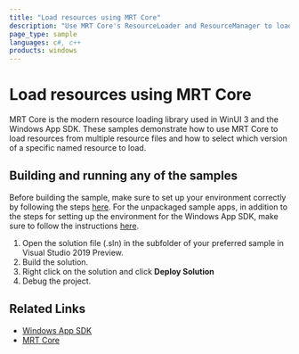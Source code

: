 ```yaml
---
title: "Load resources using MRT Core"
description: "Use MRT Core's ResourceLoader and ResourceManager to load resources from several resource files"
page_type: sample
languages: c#, c++
products: windows
---
```


# Load resources using MRT Core

MRT Core is the modern resource loading library used in WinUI 3 and the Windows App SDK. These samples demonstrate how to use MRT Core to load resources from multiple resource files and how to select which version of a specific named resource to load.

## Building and running any of the samples

Before building the sample, make sure to set up your environment correctly by following the steps [here](https://docs.microsoft.com/windows/apps/windows-app-sdk/set-up-your-development-environment).
For the unpackaged sample apps, in addition to the steps for setting up the environment for the Windows App SDK, make sure to follow the instructions [here](https://docs.microsoft.com/windows/apps/windows-app-sdk/deploy-unpackaged-apps).

1. Open the solution file (.sln) in the subfolder of your preferred sample in Visual Studio 2019 Preview.
2. Build the solution.
3. Right click on the solution and click **Deploy Solution**
4. Debug the project.

## Related Links

- [Windows App SDK](https://docs.microsoft.com/windows/apps/windows-app-sdk/)
- [MRT Core](https://docs.microsoft.com/windows/apps/windows-app-sdk/mrtcore/mrtcore-overview)

